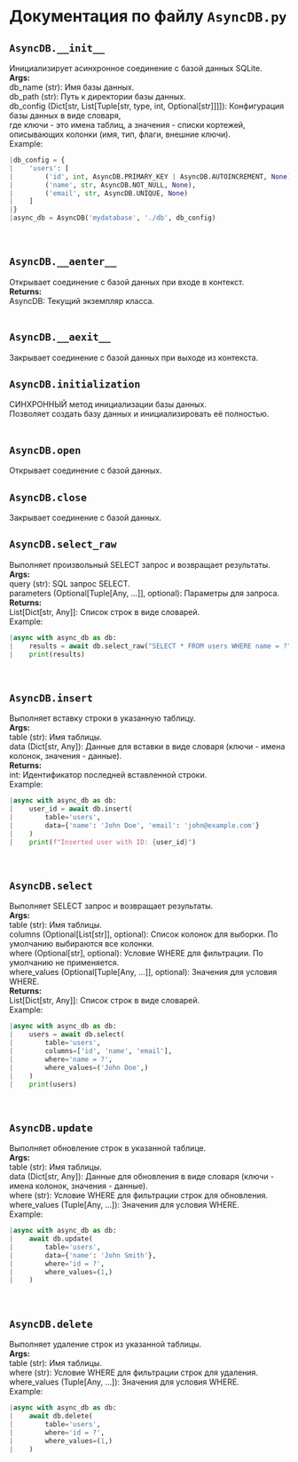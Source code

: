 # Документация по файлу `AsyncDB.py`


## `AsyncDB.__init__`<br>
Инициализирует асинхронное соединение с базой данных SQLite.<br>
**Args:**<br>
db_name (str): Имя базы данных.<br>
db_path (str): Путь к директории базы данных.<br>
db_config (Dict[str, List[Tuple[str, type, int, Optional[str]]]]): Конфигурация базы данных в виде словаря,<br>
где ключи - это имена таблиц, а значения - списки кортежей, описывающих колонки (имя, тип, флаги, внешние ключи).<br>
Example:<br>
```py
|db_config = {
|    'users': [
|        ('id', int, AsyncDB.PRIMARY_KEY | AsyncDB.AUTOINCREMENT, None),
|        ('name', str, AsyncDB.NOT_NULL, None),
|        ('email', str, AsyncDB.UNIQUE, None)
|    ]
|}
|async_db = AsyncDB('mydatabase', './db', db_config)
```
<br>

## `AsyncDB.__aenter__`<br>
Открывает соединение с базой данных при входе в контекст.<br>
**Returns:**<br>
AsyncDB: Текущий экземпляр класса.<br>
<br>

## `AsyncDB.__aexit__`<br>
Закрывает соединение с базой данных при выходе из контекста.<br>

## `AsyncDB.initialization`<br>
СИНХРОННЫЙ метод инициализации базы данных.<br>
Позволяет создать базу данных и инициализировать её полностью.<br>
<br>

## `AsyncDB.open`<br>
Открывает соединение с базой данных.<br>

## `AsyncDB.close`<br>
Закрывает соединение с базой данных.<br>

## `AsyncDB.select_raw`<br>
Выполняет произвольный SELECT запрос и возвращает результаты.<br>
**Args:**<br>
query (str): SQL запрос SELECT.<br>
parameters (Optional[Tuple[Any, ...]], optional): Параметры для запроса.<br>
**Returns:**<br>
List[Dict[str, Any]]: Список строк в виде словарей.<br>
Example:<br>
```py
|async with async_db as db:
|    results = await db.select_raw("SELECT * FROM users WHERE name = ?", ("John Doe",))
|    print(results)
```
<br>

## `AsyncDB.insert`<br>
Выполняет вставку строки в указанную таблицу.<br>
**Args:**<br>
table (str): Имя таблицы.<br>
data (Dict[str, Any]): Данные для вставки в виде словаря (ключи - имена колонок, значения - данные).<br>
**Returns:**<br>
int: Идентификатор последней вставленной строки.<br>
Example:<br>
```py
|async with async_db as db:
|    user_id = await db.insert(
|        table='users',
|        data={'name': 'John Doe', 'email': 'john@example.com'}
|    )
|    print(f"Inserted user with ID: {user_id}")
```
<br>

## `AsyncDB.select`<br>
Выполняет SELECT запрос и возвращает результаты.<br>
**Args:**<br>
table (str): Имя таблицы.<br>
columns (Optional[List[str]], optional): Список колонок для выборки. По умолчанию выбираются все колонки.<br>
where (Optional[str], optional): Условие WHERE для фильтрации. По умолчанию не применяется.<br>
where_values (Optional[Tuple[Any, ...]], optional): Значения для условия WHERE.<br>
**Returns:**<br>
List[Dict[str, Any]]: Список строк в виде словарей.<br>
Example:<br>
```py
|async with async_db as db:
|    users = await db.select(
|        table='users',
|        columns=['id', 'name', 'email'],
|        where='name = ?',
|        where_values=('John Doe',)
|    )
|    print(users)
```
<br>

## `AsyncDB.update`<br>
Выполняет обновление строк в указанной таблице.<br>
**Args:**<br>
table (str): Имя таблицы.<br>
data (Dict[str, Any]): Данные для обновления в виде словаря (ключи - имена колонок, значения - данные).<br>
where (str): Условие WHERE для фильтрации строк для обновления.<br>
where_values (Tuple[Any, ...]): Значения для условия WHERE.<br>
Example:<br>
```py
|async with async_db as db:
|    await db.update(
|        table='users',
|        data={'name': 'John Smith'},
|        where='id = ?',
|        where_values=(1,)
|    )
```
<br>

## `AsyncDB.delete`<br>
Выполняет удаление строк из указанной таблицы.<br>
**Args:**<br>
table (str): Имя таблицы.<br>
where (str): Условие WHERE для фильтрации строк для удаления.<br>
where_values (Tuple[Any, ...]): Значения для условия WHERE.<br>
Example:<br>
```py
|async with async_db as db:
|    await db.delete(
|        table='users',
|        where='id = ?',
|        where_values=(1,)
|    )
```
<br>
